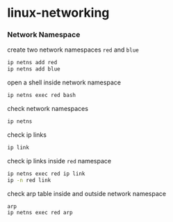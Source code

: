# linux-networking

### Network Namespace

create two network namespaces `red` and `blue`
```bash
ip netns add red
ip netns add blue
```

open a shell inside network namespace
```bash
ip netns exec red bash
```

check network namespaces 
```bash
ip netns
```

check ip links
```bash
ip link
```

check ip links inside `red` namespace
```bash
ip netns exec red ip link
ip -n red link
```

check arp table inside and outside network namespace
```bash
arp
ip netns exec red arp
```




